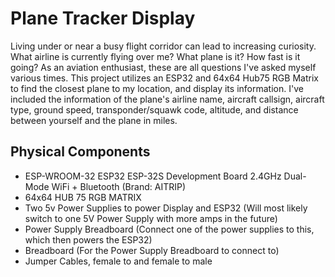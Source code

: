 # Plane Tracker Display
Living under or near a busy flight corridor can lead to increasing curiosity. What airline is currently flying over me? What plane is it? How fast is it going? As an aviation enthusiast, these are all questions I've asked myself various times. This project utilizes an ESP32 and 64x64 Hub75 RGB Matrix to find the closest plane to my location, and display its information. I've included the information of the plane's airline name, aircraft callsign, aircraft type, ground speed, transponder/squawk code, altitude, and distance between yourself and the plane in miles.

## Physical Components
- ESP-WROOM-32 ESP32 ESP-32S Development Board 2.4GHz Dual-Mode WiFi + Bluetooth (Brand: AITRIP)
- 64x64 HUB 75 RGB MATRIX
- Two 5v Power Supplies to power Display and ESP32 (Will most likely switch to one 5V Power Supply with more amps in the future)
- Power Supply Breadboard (Connect one of the power supplies to this, which then powers the ESP32)
- Breadboard (For the Power Supply Breadboard to connect to)
- Jumper Cables, female to and female to male